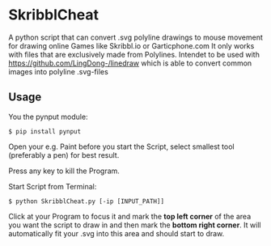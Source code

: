 # SkribblCheat
A python script that can convert .svg polyline drawings to mouse movement for drawing online Games like Skribbl.io or Garticphone.com
It only works with files that are exclusively made from Polylines. Intendet to be used with https://github.com/LingDong-/linedraw which is able to convert common images into polyline .svg-files

## Usage
You the pynput module:
```shell
$ pip install pynput
```
Open your e.g. Paint before you start the Script, select smallest tool (preferably a pen) for best result.

Press any key to kill the Program.

Start Script from Terminal:
```shell
$ python SkribblCheat.py [-ip [INPUT_PATH]]
```


Click at your Program to focus it and mark the **top left corner** of the area you want the script to draw in and then mark the **bottom right corner**. It will automatically fit your .svg into this area and should start to draw. 
